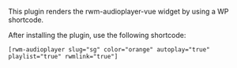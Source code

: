 This plugin renders the rwm-audioplayer-vue widget by using a WP shortcode.

After installing the plugin, use the following shortcode:

`[rwm-audioplayer slug="sg" color="orange" autoplay="true" playlist="true" rwmlink="true"]`
